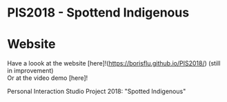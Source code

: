# PIS2018 - Spottend Indigenous

# Website 
Have a loook at the website [here]!(https://borisflu.github.io/PIS2018/) (still in improvement)
<br>Or at the video demo [here]!


Personal Interaction Studio Project 2018: "Spotted Indigenous"
